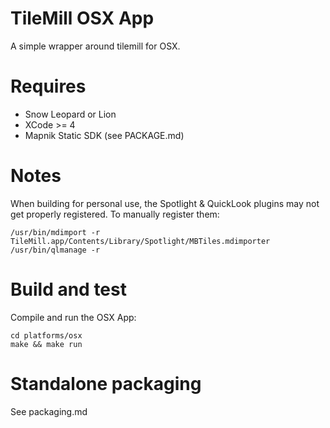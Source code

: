 # TileMill OSX App

A simple wrapper around tilemill for OSX.

# Requires

 * Snow Leopard or Lion
 * XCode >= 4
 * Mapnik Static SDK (see PACKAGE.md)

# Notes

 When building for personal use, the Spotlight & QuickLook plugins may not get 
 properly registered. To manually register them: 

    /usr/bin/mdimport -r TileMill.app/Contents/Library/Spotlight/MBTiles.mdimporter
    /usr/bin/qlmanage -r

# Build and test

Compile and run the OSX App:

    cd platforms/osx
    make && make run

# Standalone packaging

  See packaging.md
